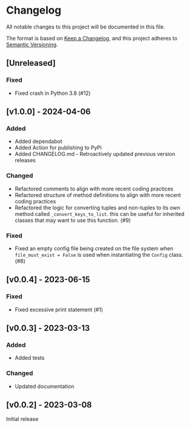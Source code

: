 # Changelog

All notable changes to this project will be documented in this file.

The format is based on [Keep a Changelog](https://keepachangelog.com/en/1.1.0/),
and this project adheres to [Semantic Versioning](https://semver.org/spec/v2.0.0.html).

## [Unreleased]

### Fixed

- Fixed crash in Python 3.8 (#12)

## [v1.0.0] - 2024-04-06

### Added

- Added dependabot
- Added Action for publishing to PyPi
- Added CHANGELOG.md - Retroactively updated previous version releases

### Changed

- Refactored comments to align with more recent coding practices
- Refactored structure of method definitions to align with more recent coding practices
- Refactored the logic for converting tuples and non-tuples to its own method called `_convert_keys_to_list`. this can be useful for inherited classes that may want to use this function. (#9)

### Fixed

- Fixed an empty config file being created on the file system when `file_must_exist = False` is used when instantiating the `Config` class. (#8)

## [v0.0.4] - 2023-06-15

### Fixed

- Fixed excessive print statement (#1)

## [v0.0.3] - 2023-03-13

### Added

- Added tests

### Changed

- Updated documentation

## [v0.0.2] - 2023-03-08

Initial release